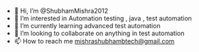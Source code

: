 - 👋 Hi, I’m @ShubhamMishra2012
- 👀 I’m interested in Automation testing , java , test automation 
- 🌱 I’m currently learning advanced test automation
- 💞️ I’m looking to collaborate on anything in test automation
- 📫 How to reach me mishrashubhambtech@gmail.com

<!---
ShubhamMishra2012/ShubhamMishra2012 is a ✨ special ✨ repository because its `README.md` (this file) appears on your GitHub profile.
You can click the Preview link to take a look at your changes.
--->
